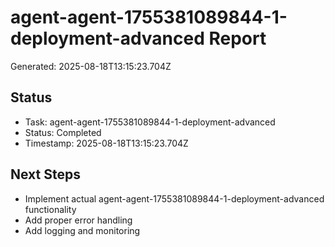 # agent-agent-1755381089844-1-deployment-advanced Report

Generated: 2025-08-18T13:15:23.704Z

## Status
- Task: agent-agent-1755381089844-1-deployment-advanced
- Status: Completed
- Timestamp: 2025-08-18T13:15:23.704Z

## Next Steps
- Implement actual agent-agent-1755381089844-1-deployment-advanced functionality
- Add proper error handling
- Add logging and monitoring
